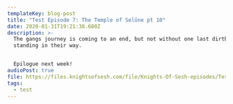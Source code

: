 ```yaml
---
templateKey: blog-post
title: "Test Episode 7: The Temple of Selûne pt 10"
date: 2020-01-31T19:21:38.680Z
description: >-
  The gangs journey is coming to an end, but not without one last dirtbag
  standing in their way.


  Epilogue next week!
audioPost: true
file: https://files.knightsofsesh.com/file/Knights-Of-Sesh-episodes/Test_Season/D%26D-20200126.mp3
tags:
  - test
---
```

